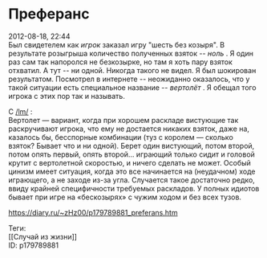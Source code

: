 Преферанс
==========

   
 2012-08-18, 22:44   
  Был свидетелем как  *игрок*  заказал игру "шесть без козыря". В результате розыгрыша количество полученных взяток --  *ноль*  . Я один раз сам так напоролся не безкозырке, но там я хоть пару взяток отхватил. А тут -- ни одной. Никогда такого не видел. Я был шокирован результатом. Посмотрел в интернете -- неожиданно оказалось, что у такой ситуации есть специальное название --  *вертолёт*  . Я обещал того игрока с этих пор так и называть.   
   
 С  [/lm/](http://lurkmore.to/Преферанс)  :   
 Вертолет — вариант, когда при хорошем раскладе вистующие так раскручивают игрока, что ему не достается никаких взяток, даже на, казалось бы, бесспорные комбинации (туз с королем — сколько взяток? Бывает что и ни одной). Берет один вистующий, потом второй, потом опять первый, опять второй… играющий только сидит и головой крутит с вертолетной скоростью, и ничего сделать не может. Особый цинизм имеет ситуация, когда это все начинается на (неудачном) ходе играющего, а не заходе из-за угла. Случается такое достаточно редко, ввиду крайней специфичности требуемых раскладов. У полных идиотов бывает при игре на «бескозырях» с чужим ходом и без всех тузов.   
    
 <https://diary.ru/~zHz00/p179789881_preferans.htm>   
   
 Теги:   
 [[Случай из жизни]]   
 ID: p179789881